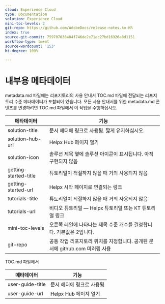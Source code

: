 ```yaml
---
cloud: Experience Cloud
type: Documentation
solution: Experience Cloud
mini-toc-levels: 2
git-repo: https://github.com/AdobeDocs/release-notes.ko-KR
index: true
source-git-commit: 759707638404f746de2e71ac27bd16926a8d1151
workflow-type: tm+mt
source-wordcount: '153'
ht-degree: 100%

---
```



# 내부용 메타데이터

metadata.md 파일에는 리포지토리의 사용 안내서 TOC.md 파일에 전달되는 리포지토리 수준 메타데이터가 포함되어 있습니다. 모든 사용 안내서를 위한 metadata.md 콘텐츠를 변경하려면 TOC.md 파일에서 이 작업을 수행하십시오.

| 메타데이터 | 기능 |
|--- |--- |
| solution-title | 문서 헤더에 링크로 사용됨. 짧게 유지하십시오. |
| solution-hub-url | Helpx Hub 페이지 열기 |
| solution-icon | 솔루션 제목 옆에 솔루션 아이콘이 표시됩니다. 아직 구현되지 않음 |
| getting-started-title | 튜토리얼이 적절하지 않을 때 거의 사용되지 않음 |
| getting-started-url | Helpx 시작 페이지로 연결되는 링크 |
| tutorials-title | 튜토리얼이 적절하지 않을 때 거의 사용되지 않음 |
| tutorials-url | 비디오 튜토리얼 — Helpx 튜토리얼 또는 KT 튜토리얼 링크 |
| mini-toc-levels | 오른쪽 레일에 나타나는 제목 수준 개수를 결정합니다. 기본값은 2입니다. |
| git-repo | 공동 작업 리포지토리 위치를 지정합니다. 공개된 문서에 github.com 미러링 사용 |

TOC.md 파일에서

| 메타데이터 | 기능 |
|--- |--- |
| user-guide-title | 문서 헤더에 링크로 사용됨 |
| user-guide-url | Helpx Hub 페이지 열기 |
